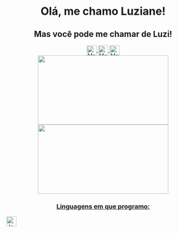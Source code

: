 <h1 align="center"> Olá, me chamo Luziane! </h1>
<h2 align="center">Mas você pode me chamar de Luzi!</h2>
<div align="center" display="flex" flex-direction="row">
<a href="https://www.linkedin.com/in/luziane-gering-729ba7180/" target="_blank" rel="nofollow"><img align="center" alt="Meu LinkedIn" width="26px" src="https://img.icons8.com/color/48/000000/linkedin-2--v2.png" />
<a href="https://programathor.com.br/users/163164" target="_blank" rel="nofollow"><img align="center" alt="Meu Programathor" width="26px" src="https://media-exp2.licdn.com/dms/image/C4D0BAQHiTc5hjK-osA/company-logo_200_200/0/1592912867073?e=2147483647&v=beta&t=f6Kx2l1si7FluUzKv9rY46gFv4ON-GOlPeAOT4WC_tk" />
 <a href="https://www.infojobs.com.br/candidate/cv/detail2.aspx" target="_blank" rel="nofollow"><img align="center" alt="Meu Programathor" width="26px" src="https://yt3.ggpht.com/a/AATXAJyj0KtCYBM9GpHIaLqyEV1NVUgX1sAaB3CFkg=s900-c-k-c0xffffffff-no-rj-mo" />
 </div>


<div display= "flex" align="center">
<a href="https://github.com/luzianegering">
<img height="180vh" width="340vh" src="https://github-readme-stats.vercel.app/api/top-langs/?username=luzianegering&layout=compact&langs_count=7&theme=dracula"/>
<img height="180vh" width="340vh" src="https://github-readme-stats.vercel.app/api?username=luzianegering&show_icons=true&theme=dracula&include_all_commits=true&count_private=true"/>
</div>
 
<h3 align="center">Linguagens em que programo:</h3>
 <img align="center" alt="Js" width="26px" src="https://upload.wikimedia.org/wikipedia/commons/thumb/9/99/Unofficial_JavaScript_logo_2.svg/1200px-Unofficial_JavaScript_logo_2.svg.png" />

<!--
**luzianegering/luzianegering** is a ✨ _special_ ✨ repository because its `README.md` (this file) appears on your GitHub profile.
Here are some ideas to get you started:

- 🔭 I’m currently working on ...
- 🌱 I’m currently learning ...
- 👯 I’m looking to collaborate on ...
- 🤔 I’m looking for help with ...
- 💬 Ask me about ...
- 📫 How to reach me: ...
- 😄 Pronouns: ...
- ⚡ Fun fact: ...
-->
